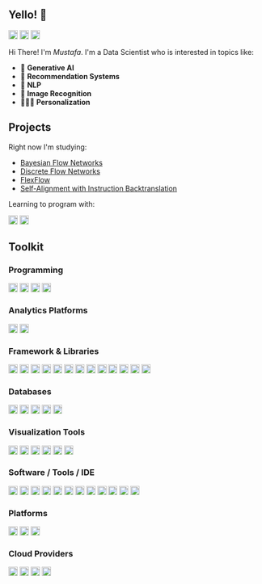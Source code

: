 
<!--
**eskinmi/eskinmi** is a ✨ _special_ ✨ repository because its `README.md` (this file) appears on your GitHub profile.

Here are some ideas to get you started:

- 🔭 I’m currently working on ...
- 🌱 I’m currently learning ...
- 👯 I’m looking to collaborate on ...
- 🤔 I’m looking for help with ...
- 💬 Ask me about ...
- 📫 How to reach me: ...
- 😄 Pronouns: ...
- ⚡ Fun fact: ...
-->
<h2 align="left">Yello! 🍕</h2>

<p>
    <a href="https://eskinmi.github.io/"><img alt="Linkedin" src="https://img.shields.io/badge/website-000000?style=for-the-badge&logo=About.me&logoColor=white" height="18"></a>
    <a href="https://twitter.com/mustafaeskinn"><img alt="Twitter" src="https://img.shields.io/badge/Twitter-1DA1F2?logo=Twitter&logoColor=white" height="18"></a>
    <a href="https://www.linkedin.com/in/mustafasamedeskin/"><img alt="Linkedin" src="https://img.shields.io/badge/Linkedin-0A66C2?logo=Linkedin&logoColor=white" height="18"></a>
</p>

Hi There! I'm _Mustafa_. I'm a Data Scientist who is interested in topics like:
- 🤖 **Generative AI**   
- 🌵 **Recommendation Systems** 
- 📘 **NLP**
- 🌉 **Image Recognition**
- 💂🏼‍♂ **Personalization**


<h2 align="left">Projects </h2>

Right now I'm studying: 

* [Bayesian Flow Networks](https://arxiv.org/abs/2308.07037)
* [Discrete Flow Networks](https://github.com/TrentBrick/PyTorchDiscreteFlows)
* [FlexFlow](https://github.com/flexflow/FlexFlow?utm_source=tldrai)
* [Self-Alignment with Instruction Backtranslation](https://arxiv.org/abs/2308.06259)

Learning to program with:
<p>
    <a href="#"><img alt="Rust" src="https://img.shields.io/badge/Rust-000000?style=for-the-badge&logo=rust&logoColor=white" height="18"></a>
    <a href="#"><img alt="Swift" src="https://img.shields.io/badge/Swift-FA7343?style=for-the-badge&logo=swift&logoColor=white" height="18"></a>

</p>


<h2 align="left">Toolkit</h2>

<h3 align="left">Programming</h3>
<p>
    <img alt="Python" src="https://img.shields.io/badge/Python-FFD43B?style=for-the-badge&logo=python&logoColor=blue" height="18"></img>
    <img alt="R" src="https://img.shields.io/badge/R-276DC3?style=for-the-badge&logo=r&logoColor=white" height="18"></img>
    <img alt="Scala" src="https://img.shields.io/badge/Scala-DC322F?style=for-the-badge&logo=scala&logoColor=white" height="18"></img>
    <img alt="Latex" src="https://img.shields.io/badge/LaTeX-47A141?style=for-the-badge&logo=LaTeX&logoColor=white" height="18"></img>
</p>

<h3 align="left">Analytics Platforms</h3>
<p>
    <img alt="Databricks" src="https://img.shields.io/badge/Databricks-FF3621?style=for-the-badge&logo=Databricks&logoColor=white" height="18"></img>
    <img alt="Apache" src="https://img.shields.io/badge/Apache-D22128?style=for-the-badge&logo=Apache&logoColor=white" height="18"></img>
</p>


<h3 align="left">Framework & Libraries</h3>
<p>
    <img alt="PyTorch" src="https://img.shields.io/badge/PyTorch-EE4C2C?style=for-the-badge&logo=pytorch&logoColor=white" height="18"></img>
    <img alt="Tensorflow" src="https://img.shields.io/badge/TensorFlow-FF6F00?style=for-the-badge&logo=tensorflow&logoColor=white" height="18"></img>
    <img alt="FastAPI" src="https://img.shields.io/badge/fastapi-109989?style=for-the-badge&logo=FASTAPI&logoColor=white" height="18"></img>
    <img alt="Flask" src="https://img.shields.io/badge/Flask-000000?style=for-the-badge&logo=flask&logoColor=white" height="18"></img>
    <img alt="Streamlit" src="https://img.shields.io/badge/Streamlit-FF4B4B?style=for-the-badge&logo=Streamlit&logoColor=white" height="18"></img>
    <img alt="Scipy" src="https://img.shields.io/badge/SciPy-654FF0?style=for-the-badge&logo=SciPy&logoColor=white" height="18"></img>
    <img alt="ScikitLearn" src="https://img.shields.io/badge/scikit_learn-F7931E?style=for-the-badge&logo=scikit-learn&logoColor=white" height="18"></img>
    <img alt="Numba" src="https://img.shields.io/badge/Numba-00A3E0?style=for-the-badge&logo=Numba&logoColor=white" height="18"></img>
    <img alt="MLFlow" src="https://img.shields.io/badge/mlflow-%23d9ead3.svg?style=for-the-badge&logo=numpy&logoColor=blue" height="18"></img>
    <img alt="Apache Kafka" src="https://img.shields.io/badge/Apache_Kafka-231F20?style=for-the-badge&logo=apache-kafka&logoColor=white" height="18"></img>
    <img alt="Apache Spark" src="https://img.shields.io/badge/Apache_Spark-FFFFFF?style=for-the-badge&logo=apachespark&logoColor=#E35A16" height="18"></img>
    <img alt="GitBook" src="https://img.shields.io/badge/GitBook-7B36ED?style=for-the-badge&logo=gitbook&logoColor=white" height="18"></img>
    <img alt="Shell Script" src="https://img.shields.io/badge/Shell_Script-121011?style=for-the-badge&logo=gnu-bash&logoColor=white" height="18"></img>
</p>

<h3 align="left">Databases</h3>
<p>
    <a href="#"><img alt="PostgreSql" src="https://img.shields.io/badge/PostgreSql-4169E1?logo=postgresql&logoColor=white" height="18"></a>
    <a href="#"><img alt="SQLite" src ="https://img.shields.io/badge/SQLite-003B57.svg?logo=sqlite&logoColor=white" height="18"></a>
    <a href="#"><img alt="MySQL" src ="https://img.shields.io/badge/MySQL-4479A1.svg?logo=MySQL&logoColor=white" height="18"></a>
    <a href="#"><img alt="DynamoDB" src ="https://img.shields.io/badge/Amazon%20DynamoDB-4053D6?style=for-the-badge&logo=Amazon%20DynamoDB&logoColor=white" height="18"></a>
    <a href="#"><img alt="Redis" src ="https://img.shields.io/badge/redis-%23DD0031.svg?&style=for-the-badge&logo=redis&logoColor=white" height="18"></a>
</p>


<h3 align="left">Visualization Tools</h3>
<p>
    <a href="#"><img alt="Tableau" src="https://img.shields.io/badge/Tableau-E97627?style=for-the-badge&logo=Tableau&logoColor=white" height="18"></a>
    <a href="#"><img alt="PowerBI" src="https://img.shields.io/badge/PowerBI-F2C811?style=for-the-badge&logo=Power%20BI&logoColor=white" height="18"></a>
    <a href="#"><img alt="Metabase" src="https://img.shields.io/badge/Metabase-509EE3?style=for-the-badge&logo=metabase&logoColor=fff" height="18"></a>
    <a href="#"><img alt="Prometheus" src="https://img.shields.io/badge/Prometheus-000000?style=for-the-badge&logo=prometheus&labelColor=000000" height="18"></a>
    <a href="#"><img alt="Kibana" src="https://img.shields.io/badge/Kibana-005571?style=for-the-badge&logo=Kibana&logoColor=white" height="18"></a>
    <a href="#"><img alt="Google Analytics" src="https://img.shields.io/badge/Google%20Analytics-E37400?style=for-the-badge&logo=google%20analytics&logoColor=white" height="18"></a>
</p>

<h3 align="left">Software / Tools / IDE</h3>
<p>
    <a href="#"><img alt="Git" src="https://img.shields.io/badge/GIT-E44C30?style=for-the-badge&logo=git&logoColor=white" height="18"></a>
    <a href="#"><img alt="Docker" src="https://img.shields.io/badge/Docker-2CA5E0?style=for-the-badge&logo=docker&logoColor=white" height="18"></img></a>
    <a href="#"><img alt="Postman" src="https://img.shields.io/badge/Postman-FF6C37?style=for-the-badge&logo=Postman&logoColor=white" height="18"></a>
    <a href="#"><img alt="Stack Overflow" src="https://img.shields.io/badge/Stack_Overflow-FE7A16?style=for-the-badge&logo=stack-overflow&logoColor=white" height="18"></a>
    <a href="#"><img alt="Visual Studio Code" src="https://img.shields.io/badge/VSCode-0078D4?style=for-the-badge&logo=visual%20studio%20code&logoColor=white" height="18"></a>
    <a href="#"><img alt="PyCharm" src="https://img.shields.io/badge/PyCharm-000000.svg?&style=for-the-badge&logo=PyCharm&logoColor=white" height="18"></a>
    <a href="#"><img alt="Jupyter" src="https://img.shields.io/badge/Jupyter-F37626.svg?&style=for-the-badge&logo=Jupyter&logoColor=white" height="18"></a>
    <a href="#"><img alt="GithubActions" src="https://img.shields.io/badge/Github%20Actions-282a2e?style=for-the-badge&logo=githubactions&logoColor=367cfe" height="18"></a>
    <a href="#"><img alt="Jenkins" src="https://img.shields.io/badge/Jenkins-D24939?style=for-the-badge&logo=Jenkins&logoColor=white" height="18"></a>
    <a href="#"><img alt="Airflow" src="https://img.shields.io/badge/Airflow-017CEE?style=for-the-badge&logo=Apache%20Airflow&logoColor=white" height="18"></a>
    <a href="#"><img alt="Anaconda" src="https://img.shields.io/badge/conda-342B029.svg?&style=for-the-badge&logo=anaconda&logoColor=white" height="18"></a>
    <a href="#"><img alt="Jira" src="https://img.shields.io/badge/Jira-0052CC?style=for-the-badge&logo=Jira&logoColor=white
" height="18"></a>

</p>

<h3 align="left">Platforms</h3>
<p>
    <a href="#"><img alt="Linux" src="https://img.shields.io/badge/Linux-FCC624?style=for-the-badge&logo=linux&logoColor=black" height="18"></a>
    <a href="#"><img alt="Windows" src="https://img.shields.io/badge/Windows-0078D6?style=for-the-badge&logo=windows&logoColor=white" height="18"></a>
    <a href="#"><img alt="OSX" src="https://img.shields.io/badge/mac%20os-000000?style=for-the-badge&logo=apple&logoColor=white" height="18"></a>
</p>


<h3 align="left">Cloud Providers</h3>
<p>
    <a href="#"><img alt="Amazon AWS" src="https://img.shields.io/badge/Amazon_AWS-FF9900?style=for-the-badge&logo=amazonaws&logoColor=white" height="18"></a>
    <a href="#"><img alt="Azure" src="https://img.shields.io/badge/Azure_DevOps-0078D7?style=for-the-badge&logo=azure-devops&logoColor=white" height="18"></a>
    <a href="#"><img alt="Vercel" src="https://img.shields.io/badge/Vercel-000000?style=for-the-badge&logo=vercel&logoColor=white" height="18"></a>
    <a href="#"><img alt="Google Cloud" src="https://img.shields.io/badge/Google_Cloud-4285F4?style=for-the-badge&logo=google-cloud&logoColor=white" height="18"></a>
</p>
